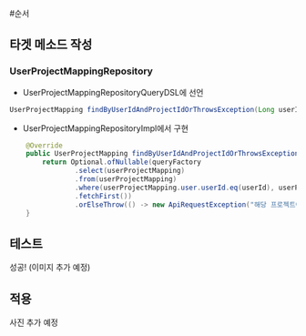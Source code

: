 #순서
## 타겟 메소드 작성
### UserProjectMappingRepository
* UserProjectMappingRepositoryQueryDSL에 선언
~~~java
UserProjectMapping findByUserIdAndProjectIdOrThrowsException(Long userId, Long projectId);
~~~
* UserProjectMappingRepositoryImpl에서 구현
~~~java
    @Override
    public UserProjectMapping findByUserIdAndProjectIdOrThrowsException(Long userId, Long projectId){
        return Optional.ofNullable(queryFactory
                .select(userProjectMapping)
                .from(userProjectMapping)
                .where(userProjectMapping.user.userId.eq(userId), userProjectMapping.project.projectId.eq(projectId))
                .fetchFirst())
                .orElseThrow(() -> new ApiRequestException("해당 프로젝트에 소속된 유저가 아닙니다."));
    }
~~~
## 테스트
성공! (이미지 추가 예정)
## 적용
사진 추가 예정